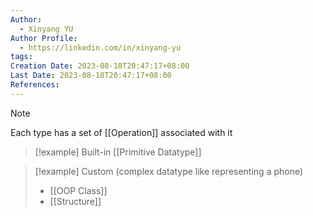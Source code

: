 ```yaml
---
Author:
  - Xinyang YU
Author Profile:
  - https://linkedin.com/in/xinyang-yu
tags:
Creation Date: 2023-08-18T20:47:17+08:00
Last Date: 2023-08-18T20:47:17+08:00
References:
---
```


>[!note] 
>Each type has a set of [[Operation]] associated with it


>[!example] Built-in
>[[Primitive Datatype]]

>[!example] Custom (complex datatype like representing a phone)
>- [[OOP Class]]
>- [[Structure]]